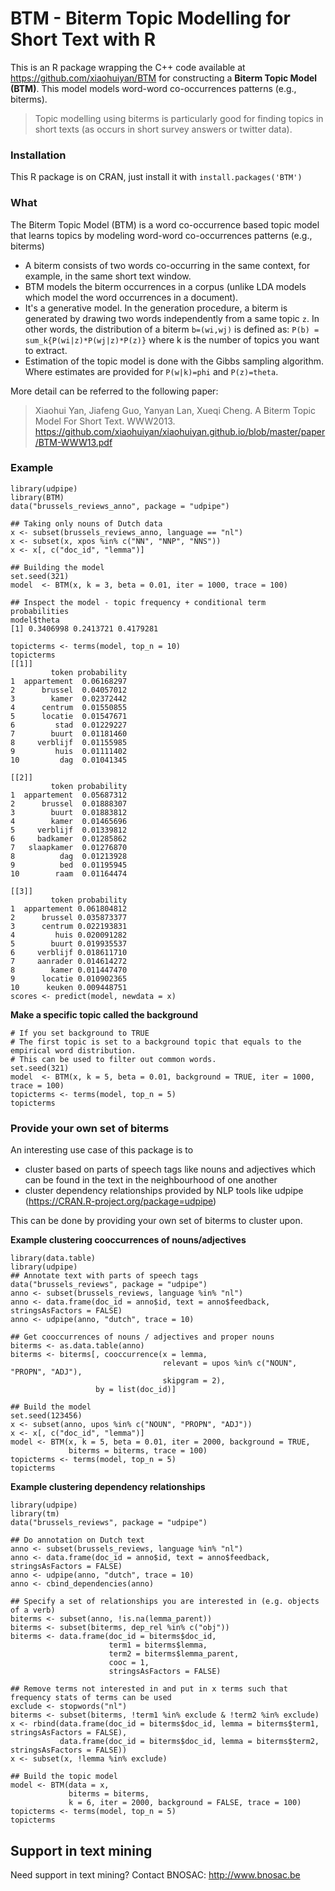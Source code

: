 # BTM - Biterm Topic Modelling for Short Text with R

This is an R package wrapping the C++ code available at https://github.com/xiaohuiyan/BTM for constructing a **Biterm Topic Model (BTM)**. This model models word-word co-occurrences patterns (e.g., biterms). 

> Topic modelling using biterms is particularly good for finding topics in short texts (as occurs in short survey answers or twitter data).

### Installation

This R package is on CRAN, just install it with `install.packages('BTM')`

### What

The Biterm Topic Model (BTM) is a word co-occurrence based topic model that learns topics by modeling word-word co-occurrences patterns (e.g., biterms)

- A biterm consists of two words co-occurring in the same context, for example, in the same short text window. 
- BTM models the biterm occurrences in a corpus (unlike LDA models which model the word occurrences in a document). 
- It's a generative model. In the generation procedure, a biterm is generated by drawing two words independently from a same topic `z`. In other words, the distribution of a biterm `b=(wi,wj)` is defined as: `P(b) = sum_k{P(wi|z)*P(wj|z)*P(z)}` where k is the number of topics you want to extract.
- Estimation of the topic model is done with the Gibbs sampling algorithm. Where estimates are provided for `P(w|k)=phi` and `P(z)=theta`.

More detail can be referred to the following paper:

> Xiaohui Yan, Jiafeng Guo, Yanyan Lan, Xueqi Cheng. A Biterm Topic Model For Short Text. WWW2013.
> https://github.com/xiaohuiyan/xiaohuiyan.github.io/blob/master/paper/BTM-WWW13.pdf


### Example

```
library(udpipe)
library(BTM)
data("brussels_reviews_anno", package = "udpipe")

## Taking only nouns of Dutch data
x <- subset(brussels_reviews_anno, language == "nl")
x <- subset(x, xpos %in% c("NN", "NNP", "NNS"))
x <- x[, c("doc_id", "lemma")]

## Building the model
set.seed(321)
model  <- BTM(x, k = 3, beta = 0.01, iter = 1000, trace = 100)

## Inspect the model - topic frequency + conditional term probabilities
model$theta
[1] 0.3406998 0.2413721 0.4179281

topicterms <- terms(model, top_n = 10)
topicterms
[[1]]
         token probability
1  appartement  0.06168297
2      brussel  0.04057012
3        kamer  0.02372442
4      centrum  0.01550855
5      locatie  0.01547671
6         stad  0.01229227
7        buurt  0.01181460
8     verblijf  0.01155985
9         huis  0.01111402
10         dag  0.01041345

[[2]]
         token probability
1  appartement  0.05687312
2      brussel  0.01888307
3        buurt  0.01883812
4        kamer  0.01465696
5     verblijf  0.01339812
6     badkamer  0.01285862
7   slaapkamer  0.01276870
8          dag  0.01213928
9          bed  0.01195945
10        raam  0.01164474

[[3]]
         token probability
1  appartement 0.061804812
2      brussel 0.035873377
3      centrum 0.022193831
4         huis 0.020091282
5        buurt 0.019935537
6     verblijf 0.018611710
7     aanrader 0.014614272
8        kamer 0.011447470
9      locatie 0.010902365
10      keuken 0.009448751
scores <- predict(model, newdata = x)
```

**Make a specific topic called the background**

```
# If you set background to TRUE
# The first topic is set to a background topic that equals to the empirical word distribution. 
# This can be used to filter out common words.
set.seed(321)
model  <- BTM(x, k = 5, beta = 0.01, background = TRUE, iter = 1000, trace = 100)
topicterms <- terms(model, top_n = 5)
topicterms
```

### Provide your own set of biterms

An interesting use case of this package is to 

- cluster based on parts of speech tags like nouns and adjectives which can be found in the text in the neighbourhood of one another
- cluster dependency relationships provided by NLP tools like udpipe (https://CRAN.R-project.org/package=udpipe)

This can be done by providing your own set of biterms to cluster upon. 

**Example clustering cooccurrences of nouns/adjectives**

```
library(data.table)
library(udpipe)
## Annotate text with parts of speech tags
data("brussels_reviews", package = "udpipe")
anno <- subset(brussels_reviews, language %in% "nl")
anno <- data.frame(doc_id = anno$id, text = anno$feedback, stringsAsFactors = FALSE)
anno <- udpipe(anno, "dutch", trace = 10)

## Get cooccurrences of nouns / adjectives and proper nouns
biterms <- as.data.table(anno)
biterms <- biterms[, cooccurrence(x = lemma, 
                                  relevant = upos %in% c("NOUN", "PROPN", "ADJ"),
                                  skipgram = 2), 
                   by = list(doc_id)]
                   
## Build the model
set.seed(123456)
x <- subset(anno, upos %in% c("NOUN", "PROPN", "ADJ"))
x <- x[, c("doc_id", "lemma")]
model <- BTM(x, k = 5, beta = 0.01, iter = 2000, background = TRUE, 
             biterms = biterms, trace = 100)
topicterms <- terms(model, top_n = 5)
topicterms
```

**Example clustering dependency relationships**

```
library(udpipe)
library(tm)
data("brussels_reviews", package = "udpipe")

## Do annotation on Dutch text
anno <- subset(brussels_reviews, language %in% "nl")
anno <- data.frame(doc_id = anno$id, text = anno$feedback, stringsAsFactors = FALSE)
anno <- udpipe(anno, "dutch", trace = 10)
anno <- cbind_dependencies(anno)

## Specify a set of relationships you are interested in (e.g. objects of a verb)
biterms <- subset(anno, !is.na(lemma_parent))
biterms <- subset(biterms, dep_rel %in% c("obj"))
biterms <- data.frame(doc_id = biterms$doc_id, 
                      term1 = biterms$lemma, 
                      term2 = biterms$lemma_parent,
                      cooc = 1, 
                      stringsAsFactors = FALSE)

## Remove terms not interested in and put in x terms such that frequency stats of terms can be used
exclude <- stopwords("nl")                      
biterms <- subset(biterms, !term1 %in% exclude & !term2 %in% exclude)
x <- rbind(data.frame(doc_id = biterms$doc_id, lemma = biterms$term1, stringsAsFactors = FALSE),
           data.frame(doc_id = biterms$doc_id, lemma = biterms$term2, stringsAsFactors = FALSE))
x <- subset(x, !lemma %in% exclude)

## Build the topic model
model <- BTM(data = x, 
             biterms = biterms, 
             k = 6, iter = 2000, background = FALSE, trace = 100)
topicterms <- terms(model, top_n = 5)
topicterms
```


## Support in text mining

Need support in text mining?
Contact BNOSAC: http://www.bnosac.be

